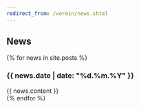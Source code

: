 ```yaml
---
redirect_from: /verein/news.shtml
---
```


## News

{% for news in site.posts %}
<article>
	<h3>{{ news.date | date: "%d.%m.%Y" }}</h3>
	<section class="indented">{{ news.content }}</section>
</article>
{% endfor %}